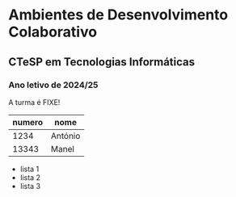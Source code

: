 # Ambientes de Desenvolvimento Colaborativo

## CTeSP em Tecnologias Informáticas

### Ano letivo de 2024/25

A turma é FIXE!

| numero | nome |
| ------ | ---- |
| 1234   | António |
| 13343 | Manel |

- lista 1
- lista 2
- lista 3
